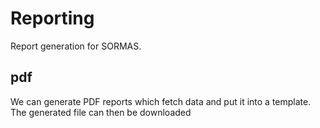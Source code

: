 # Reporting

Report generation for SORMAS.

## pdf

We can generate PDF reports which fetch data and put it into a template. The generated file can then be downloaded
